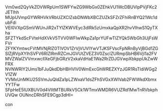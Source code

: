 Vm0wd2QyVkZOVWRpUm1SWFYwZG9WbGx0ZEhkVU1WcDBUVlpPVjFKc2JETlhh
MUpUVmpGYWRHVkVRbUZXClZsbDNWbXBCZUZkSFZrZFhiRnBYQ21Wc1dubFdi
VEI0VXpGSmVWUnJiR2xTYlZKWVEyc3dlRk5zUmxkaQpXR2hvVlhwS1QyTXha
SFZTYkdScFVteHdXVkV5TVV0WFIwWkpZa1prYUFwTlZYQk5WbGh3UjFsWFVr
ZFYKYmtwcFVtMVNjRlZ0TlVOV1ZrVjVUVlYwVTJKSFVscFpNRnByVjBGd1ZG
SlZjRVpXYlhSVFV6RlZlRmRZCmJGVUtZVEZ3V0ZsclZURmpSbHB6VjI1a2FV
MVZWalZVVmxwcllXeGFjbGRzV2xkaVdHaE1Wa2RrZDJGVwpXbkppUkZwWFRX
NVNWRlY2Ums1bFJuQkdDbHBHVlV0WmExcGhWREZXYzJGR1RsTldiWGg2V1ZW
YVMxUnMKU25SVmJuQldZa1pLZWxaV1dsZFhSVGxXWlVab2FWWkdXbmxYYTFw
SFpHeE5lUXBUV0d4VlltMTBURkV5Ck1WTmxWMDR6VUZRd1MwTnRVbkphUVQw
OUNncDRhSFE9Cgp3dHI=

con